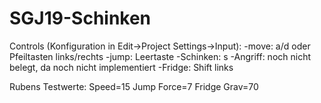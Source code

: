 # SGJ19-Schinken

Controls (Konfiguration in Edit->Project Settings->Input):
-move: a/d oder Pfeiltasten links/rechts
-jump: Leertaste
-Schinken: s
-Angriff: noch nicht belegt, da noch nicht implementiert
-Fridge: Shift links

Rubens Testwerte:
Speed=15
Jump Force=7
Fridge Grav=70
